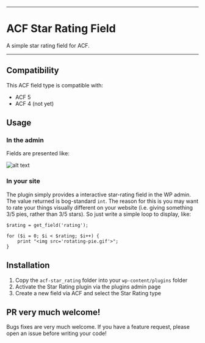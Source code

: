 -----------------------

# ACF Star Rating Field

A simple star rating field for ACF.

-----------------------

## Compatibility

This ACF field type is compatible with:
* ACF 5
* ACF 4 (not yet)

## Usage

### In the admin

Fields are presented like:

![alt text](http://i.imgur.com/177YpD1.png "Ohhhh, screenshot")

### In your site

The plugin simply provides a interactive star-rating field in the WP admin. The value returned is bog-standard `int`. The reason for this is you may want to rate your things visually different on your website (i.e. giving something 3/5 pies, rather than 3/5 stars). So just write a simple loop to display, like:

```
$rating = get_field('rating');

for ($i = 0; $i < $rating; $i++) {
    print "<img src='rotating-pie.gif'>";
}

```

## Installation

1. Copy the `acf-star_rating` folder into your `wp-content/plugins` folder
2. Activate the Star Rating plugin via the plugins admin page
3. Create a new field via ACF and select the Star Rating type

## PR very much welcome!
Bugs fixes are very much welcome. If you have a feature request, please open an issue before writing your code!